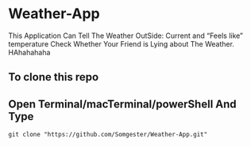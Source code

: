 # Weather-App

This Application Can Tell The Weather OutSide:
    Current and “Feels like” temperature
    Check Whether Your Friend is Lying about The Weather.
    HAhahahaha

## To clone this repo
## Open Terminal/macTerminal/powerShell And Type
    git clone "https://github.com/Somgester/Weather-App.git"
